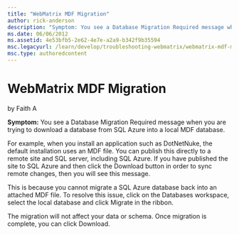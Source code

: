 ```yaml
---
title: "WebMatrix MDF Migration"
author: rick-anderson
description: "Symptom: You see a Database Migration Required message when you are trying to download a database from SQL Azure into a local MDF database. For example, when..."
ms.date: 06/06/2012
ms.assetid: 4e53bfb5-2e62-4e7e-a2a9-b342f9b35594
msc.legacyurl: /learn/develop/troubleshooting-webmatrix/webmatrix-mdf-migration
msc.type: authoredcontent
---
```

# WebMatrix MDF Migration

by Faith A

**Symptom:** You see a Database Migration Required message when you are trying to download a database from SQL Azure into a local MDF database.

For example, when you install an application such as DotNetNuke, the default installation uses an MDF file. You can publish this directly to a remote site and SQL server, including SQL Azure. If you have published the site to SQL Azure and then click the Download button in order to sync remote changes, then you will see this message.

This is because you cannot migrate a SQL Azure database back into an attached MDF file. To resolve this issue, click on the Databases workspace, select the local database and click Migrate in the ribbon.

The migration will not affect your data or schema. Once migration is complete, you can click Download.
